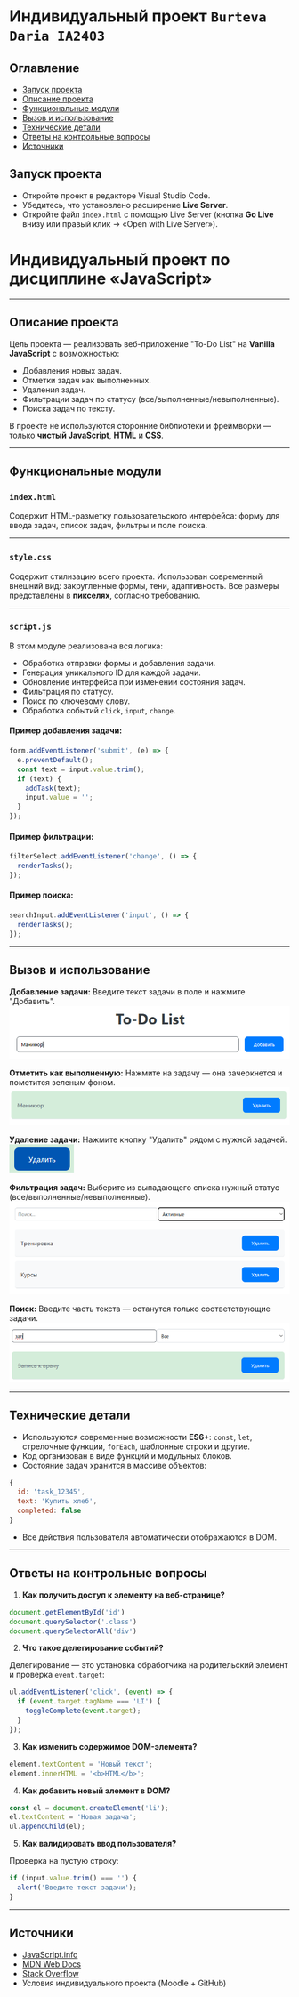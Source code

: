 # Индивидуальный проект `Burteva Daria IA2403`

## Оглавление

* [Запуск проекта](#запуск-проекта)
* [Описание проекта](#описание-проекта)
* [Функциональные модули](#функциональные-модули)
* [Вызов и использование](#вызов-и-использование)
* [Технические детали](#технические-детали)
* [Ответы на контрольные вопросы](#ответы-на-контрольные-вопросы)
* [Источники](#источники)

## Запуск проекта

* Откройте проект в редакторе Visual Studio Code.
* Убедитесь, что установлено расширение **Live Server**.
* Откройте файл `index.html` с помощью Live Server (кнопка **Go Live** внизу или правый клик → «Open with Live Server»).
# Индивидуальный проект по дисциплине **«JavaScript»**

---

## Описание проекта

Цель проекта — реализовать веб-приложение "To-Do List" на **Vanilla JavaScript** с возможностью:

* Добавления новых задач.
* Отметки задач как выполненных.
* Удаления задач.
* Фильтрации задач по статусу (все/выполненные/невыполненные).
* Поиска задач по тексту.

В проекте не используются сторонние библиотеки и фреймворки — только **чистый JavaScript**, **HTML** и **CSS**.

---

## Функциональные модули

### `index.html`

Содержит HTML-разметку пользовательского интерфейса: форму для ввода задач, список задач, фильтры и поле поиска.

---

### `style.css`

Содержит стилизацию всего проекта. Использован современный внешний вид: закругленные формы, тени, адаптивность. Все размеры представлены в **пикселях**, согласно требованию.

---

### `script.js`

В этом модуле реализована вся логика:

* Обработка отправки формы и добавления задачи.
* Генерация уникального ID для каждой задачи.
* Обновление интерфейса при изменении состояния задач.
* Фильтрация по статусу.
* Поиск по ключевому слову.
* Обработка событий `click`, `input`, `change`.

#### Пример добавления задачи:

```js
form.addEventListener('submit', (e) => {
  e.preventDefault();
  const text = input.value.trim();
  if (text) {
    addTask(text);
    input.value = '';
  }
});
```

#### Пример фильтрации:

```js
filterSelect.addEventListener('change', () => {
  renderTasks();
});
```

#### Пример поиска:

```js
searchInput.addEventListener('input', () => {
  renderTasks();
});
```

---

## Вызов и использование

**Добавление задачи:**
Введите текст задачи в поле и нажмите "Добавить".
![Добавление](1.png)

**Отметить как выполненную:**
Нажмите на задачу — она зачеркнется и пометится зеленым фоном.
![Выполненная](2.png)

**Удаление задачи:**
Нажмите кнопку "Удалить" рядом с нужной задачей.
![Удаление](3.png)

**Фильтрация задач:**
Выберите из выпадающего списка нужный статус (все/выполненные/невыполненные).
![Фильтрация](4.png)

**Поиск:**
Введите часть текста — останутся только соответствующие задачи.
![Поиск](5.png)

---

## Технические детали

* Используются современные возможности **ES6+**: `const`, `let`, стрелочные функции, `forEach`, шаблонные строки и другие.
* Код организован в виде функций и модульных блоков.
* Состояние задач хранится в массиве объектов:

```js
{
  id: 'task_12345',
  text: 'Купить хлеб',
  completed: false
}
```

* Все действия пользователя автоматически отображаются в DOM.

---

## Ответы на контрольные вопросы

1. **Как получить доступ к элементу на веб-странице?**

```js
document.getElementById('id')
document.querySelector('.class')
document.querySelectorAll('div')
```

2. **Что такое делегирование событий?**

Делегирование — это установка обработчика на родительский элемент и проверка `event.target`:

```js
ul.addEventListener('click', (event) => {
  if (event.target.tagName === 'LI') {
    toggleComplete(event.target);
  }
});
```

3. **Как изменить содержимое DOM-элемента?**

```js
element.textContent = 'Новый текст';
element.innerHTML = '<b>HTML</b>';
```

4. **Как добавить новый элемент в DOM?**

```js
const el = document.createElement('li');
el.textContent = 'Новая задача';
ul.appendChild(el);
```

5. **Как валидировать ввод пользователя?**

Проверка на пустую строку:

```js
if (input.value.trim() === '') {
  alert('Введите текст задачи');
}
```

---

## Источники

* [JavaScript.info](https://learn.javascript.ru/)
* [MDN Web Docs](https://developer.mozilla.org/ru/)
* [Stack Overflow](https://stackoverflow.com/)
* Условия индивидуального проекта (Moodle + GitHub)
